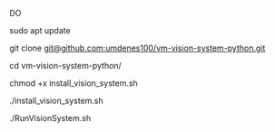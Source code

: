 DO 

sudo apt update

git clone [git@github.com:umdenes100/vm-vision-system-python.git](https://github.com/umdenes100/vm-vision-system-python.git)

cd vm-vision-system-python/

chmod +x install_vision_system.sh

./install_vision_system.sh

./RunVisionSystem.sh
